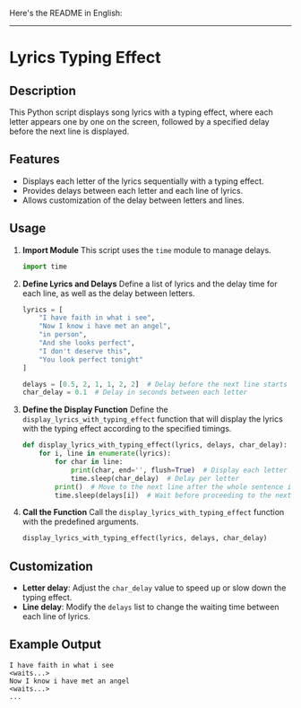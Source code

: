 Here's the README in English:

---

# Lyrics Typing Effect

## Description
This Python script displays song lyrics with a typing effect, where each letter appears one by one on the screen, followed by a specified delay before the next line is displayed.

## Features
- Displays each letter of the lyrics sequentially with a typing effect.
- Provides delays between each letter and each line of lyrics.
- Allows customization of the delay between letters and lines.

## Usage

1. **Import Module**
   This script uses the `time` module to manage delays.

   ```python
   import time
   ```

2. **Define Lyrics and Delays**
   Define a list of lyrics and the delay time for each line, as well as the delay between letters.

   ```python
   lyrics = [
       "I have faith in what i see",
       "Now I know i have met an angel",
       "in person",
       "And she looks perfect",
       "I don't deserve this",
       "You look perfect tonight"
   ]

   delays = [0.5, 2, 1, 1, 2, 2]  # Delay before the next line starts
   char_delay = 0.1  # Delay in seconds between each letter
   ```

3. **Define the Display Function**
   Define the `display_lyrics_with_typing_effect` function that will display the lyrics with the typing effect according to the specified timings.

   ```python
   def display_lyrics_with_typing_effect(lyrics, delays, char_delay):
       for i, line in enumerate(lyrics):
           for char in line:
               print(char, end='', flush=True)  # Display each letter without moving to a new line
               time.sleep(char_delay)  # Delay per letter
           print()  # Move to the next line after the whole sentence is displayed
           time.sleep(delays[i])  # Wait before proceeding to the next line
   ```

4. **Call the Function**
   Call the `display_lyrics_with_typing_effect` function with the predefined arguments.

   ```python
   display_lyrics_with_typing_effect(lyrics, delays, char_delay)
   ```

## Customization
- **Letter delay**: Adjust the `char_delay` value to speed up or slow down the typing effect.
- **Line delay**: Modify the `delays` list to change the waiting time between each line of lyrics.

## Example Output
```
I have faith in what i see
<waits...>
Now I know i have met an angel
<waits...>
...
```

